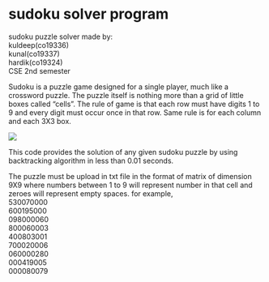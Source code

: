 # sudoku solver program
sudoku puzzle solver
made by:<br>
kuldeep(co19336)<br>
kunal(co19337)<br>
hardik(co19324)<br>
CSE 2nd semester<br>

Sudoku is a puzzle game designed for a single player, much like a crossword puzzle. 
The puzzle itself is nothing more than a grid of little boxes called “cells”.
The rule of game is that each row must have digits 1 to 9 and every digit must occur once in that row.
Same rule is for each column and each 3X3 box.

![](https://upload.wikimedia.org/wikipedia/commons/thumb/e/e0/Sudoku_Puzzle_by_L2G-20050714_standardized_layout.svg/375px-Sudoku_Puzzle_by_L2G-20050714_standardized_layout.svg.png)


This code provides the solution of any given sudoku puzzle by using backtracking algorithm in less than 0.01 seconds.

The puzzle must be upload in txt file in the format of matrix of dimension 9X9 where numbers between 1 to 9 will represent number in that cell and zeroes will represent empty spaces.
for example,<br>
530070000<br>
600195000<br>
098000060<br>
800060003<br>
400803001<br>
700020006<br>
060000280<br>
000419005<br>
000080079


